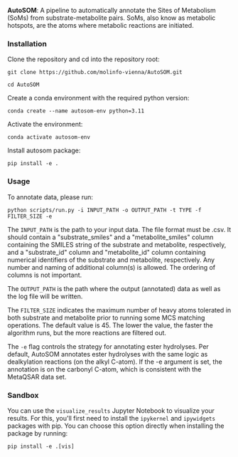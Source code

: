 **AutoSOM**: A pipeline to automatically annotate the Sites of Metabolism (SoMs) from substrate-metabolite pairs. SoMs, also know as metabolic hotspots, are the atoms where metabolic reactions are initiated.

### Installation

Clone the repository and cd into the repository root:

`git clone https://github.com/molinfo-vienna/AutoSOM.git`

`cd AutoSOM`

Create a conda environment with the required python version:

`conda create --name autosom-env python=3.11`

Activate the environment:

`conda activate autosom-env`

Install autosom package:

`pip install -e .`


### Usage

To annotate data, please run:

`python scripts/run.py -i INPUT_PATH -o OUTPUT_PATH -t TYPE -f FILTER_SIZE -e`

The `INPUT_PATH` is the path to your input data. The file format must be .csv. It should contain a "substrate_smiles" and a "metabolite_smiles" column containing the SMILES string of the substrate and metabolite, respectively, and a "substrate_id" column and "metabolite_id" column containing numerical identifiers of the substrate and metabolite, respectively. Any number and naming of additional column(s) is allowed. The ordering of columns is not important.

The `OUTPUT_PATH` is the path where the output (annotated) data as well as the log file will be written.

The `FILTER_SIZE` indicates the maximum number of heavy atoms tolerated in both substrate and metabolite prior to running some MCS matching operations. The default value is 45. The lower the value, the faster the algorithm runs, but the more reactions are filtered out.

The `-e` flag controls the strategy for annotating ester hydrolyses. Per default, AutoSOM annotates ester hydrolyses with the same logic as dealkylation reactions (on the alkyl C-atom). If the -e argument is set, the annotation is on the carbonyl C-atom, which is consistent with the MetaQSAR data set.


### Sandbox

You can use the `visualize_results` Jupyter Notebook to visualize your results. For this, you'll first need to install the `ipykernel` and `ipywidgets` packages with pip. You can choose this option directly when installing the package by running:

`pip install -e .[vis]`
